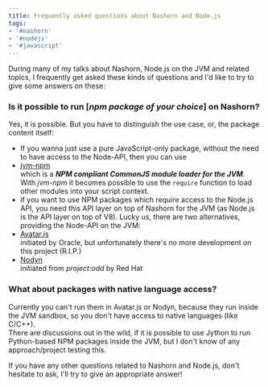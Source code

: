 ```yaml
---
title: Frequently asked questions about Nashorn and Node.js
tags:
- '#nashorn'
- '#nodejs'
- '#javascript'
---
```


During many of my talks about Nashorn, Node.js on the JVM and related topics, I frequently get asked these kinds of questions and I'd like to try to give some answers on these:

### Is it possible to run [_npm package of your choice_] on Nashorn?

Yes, it is possible. But you have to distinguish the use case, or, the package content itself:

- If you wanna just use a pure JavaScript-only package, without the need to have access to the Node-API, then you can use
 - [jvm-npm](https://github.com/nodyn/jvm-npm)  
 which is a ***NPM compliant CommonJS module loader for the JVM***. With _jvm-npm_ it becomes possible to use the `require` function to load other modules into your script context.
- if you want to use NPM packages which require access to the Node.js API, you need this API layer on top of Nashorn for the JVM (as Node.js is the API layer on top of V8). Lucky us, there are two alternatives, providing the Node-API on the JVM:
 - [Avatar.js](https://avatar-js.java.net)  
 initiated by Oracle, but unfortunately there's no more development on this project (R.I.P.)
 - [Nodyn](http://nodyn.io)  
 initiated from _project:odd_ by Red Hat


### What about packages with native language access?

Currently you can't run them in Avatar.js or Nodyn, because they run inside the JVM sandbox, so you don't have access to native languages (like C/C++).  
There are discussions out in the wild, if it is possible to use Jython to run Python-based NPM packages inside the JVM, but I don't know of any approach/project testing this.


If you have any other questions related to Nashorn and Node.js, don't hesitate to ask, I'll try to give an appropriate answer!
